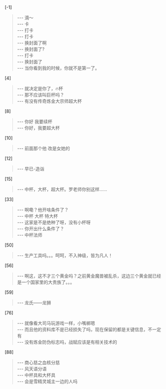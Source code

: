 
[-1] 
>--- 滴～<br>
>--- 卡<br>
>--- 打卡<br>
>--- 打卡<br>
>--- 换封面了啊<br>
>--- 换封面了?<br>
>--- 打卡<br>
>--- 换封面了<br>
>--- 当你看到我的时候，你就不是第一了。<br>

[4] 
>--- 就决定是你了，🔥杯<br>
>--- 那不应该叫巨杯吗？<br>
>--- 有没有传奇炼金大宗师超大杯<br>

[8] 
>--- 你好 我要续杯<br>
>--- 你好，我要超大杯<br>

[10] 
>--- 前面那个他
改是女她的<br>

[12] 
>--- 早已-造诣<br>

[15] 
>--- 中杯，大杯，超大杯。罗老师你别这样……<br>

[33] 
>--- 啊嘞？他开啥条件了？<br>
>--- 中杯 大杯 特大杯<br>
>--- 这家是不是绝种了呀，没有小杯呀<br>
>--- 你开出什么条件了？<br>
>--- 中杯法师<br>

[50] 
>--- 生产工具吗。。。呵呵，不入神级，皆为凡人！<br>

[56] 
>--- 啊这，这不才三个黄金吗？之前黄金魔兽被乱杀，这边三个黄金就已经是一个国家里的大贵族了。。。<br>

[59] 
>--- 龙氏——龙狮<br>

[76] 
>--- 就像看大司马玩游戏一样，小嘴梆嗯<br>
>--- 而且他的资料库不是已经损失了吗，现在保留的都是关键信息，不一定有<br>
>--- 没有炼金防伪标志吗，战赋应该是有相关技术的<br>

[88] 
>--- 商心慈之血核分慈<br>
>--- 风天语分语<br>
>--- 中杯具和大杯具<br>
>--- 会是雪精灵城主一边的人吗<br>
